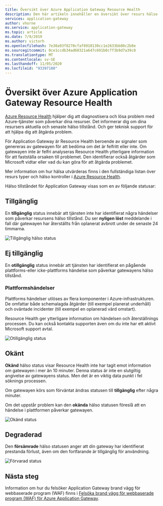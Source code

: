 ```yaml
---
title: Översikt över Azure Application Gateway Resource Health
description: Den här artikeln innehåller en översikt över resurs hälso funktionen för Azure Application Gateway
services: application-gateway
author: vhorne
ms.service: application-gateway
ms.topic: article
ms.date: 7/9/2019
ms.author: victorh
ms.openlocfilehash: 7e30a93f8270cfaf8910130cc1e2633bb80c2b8e
ms.sourcegitcommit: 0ce1ccdb34ad60321a647c691b0cff3b9d7a39c8
ms.translationtype: MT
ms.contentlocale: sv-SE
ms.lasthandoff: 11/05/2020
ms.locfileid: "93397180"
---
```

# <a name="azure-application-gateway-resource-health-overview"></a>Översikt över Azure Application Gateway Resource Health

[Azure Resource Health](../service-health/resource-health-overview.md) hjälper dig att diagnostisera och lösa problem med Azure-tjänster som påverkar dina resurser. Det informerar dig om dina resursers aktuella och senaste hälso tillstånd. Och ger teknisk support för att hjälpa dig att åtgärda problem.

För Application Gateway är Resource Health beroende av signaler som genereras av gatewayen för att bedöma om det är felfritt eller inte. Om gatewayen inte är felfri analyseras Resource Health ytterligare information för att fastställa orsaken till problemet. Den identifierar också åtgärder som Microsoft vidtar eller vad du kan göra för att åtgärda problemet.

Mer information om hur hälsa utvärderas finns i den fullständiga listan över resurs typer och hälso kontroller i [Azure Resource Health](../service-health/resource-health-checks-resource-types.md#microsoftnetworkapplicationgateways).


Hälso tillståndet för Application Gateway visas som en av följande statusar:

## <a name="available"></a>Tillgänglig

En **tillgänglig** status innebär att tjänsten inte har identifierat några händelser som påverkar resursens hälso tillstånd. Du ser **nyligen löst** meddelande i fall där gatewayen har återställts från oplanerat avbrott under de senaste 24 timmarna.

![Tillgänglig hälso status](media/resource-health-overview/available-full.png)

## <a name="unavailable"></a>Ej tillgänglig

En **otillgänglig** status innebär att tjänsten har identifierat en pågående plattforms-eller icke-plattforms händelse som påverkar gatewayens hälso tillstånd.

### <a name="platform-events"></a>Plattformshändelser

Plattforms händelser utlöses av flera komponenter i Azure-infrastrukturen. De omfattar både schemalagda åtgärder (till exempel planerat underhåll) och oväntade incidenter (till exempel en oplanerad värd omstart).

Resource Health ger ytterligare information om händelsen och återställnings processen. Du kan också kontakta supporten även om du inte har ett aktivt Microsoft support avtal.

![Otillgänglig status](media/resource-health-overview/unavailable.png)

## <a name="unknown"></a>Okänt

**Okänd** hälso status visar Resource Health inte har tagit emot information om gatewayen i mer än 10 minuter. Denna status är inte en slutgiltig angivelse av gatewayens status. Men det är en viktig data punkt i fel söknings processen.

Om gatewayen körs som förväntat ändras statusen till **tillgänglig** efter några minuter.

Om det uppstår problem kan den **okända** hälso statusen föreslå att en händelse i plattformen påverkar gatewayen.

![Okänd status](media/resource-health-overview/unknown.png)

## <a name="degraded"></a>Degraderad

Den **försämrade** hälso statusen anger att din gateway har identifierat prestanda förlust, även om den fortfarande är tillgänglig för användning.

![Förvarad status](media/resource-health-overview/degraded.png)

## <a name="next-steps"></a>Nästa steg

Information om hur du felsöker Application Gateway brand vägg för webbaserade program (WAF) finns i [Felsöka brand vägg för webbaserade program (WAF) för Azure Application Gateway](../web-application-firewall/ag/web-application-firewall-troubleshoot.md).